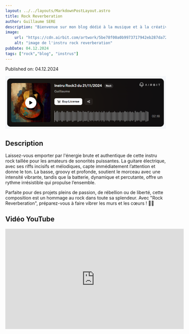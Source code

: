 ```yaml
---
layout: ../../layouts/MarkdownPostLayout.astro
title: Rock Reverberation
author: Guillaume SERE
description: "Bienvenue sur mon blog dédié à la musique et à la créativité ! Vous y trouverez mes instrumentales réalisées avec le logiciel Airbit.Instru réalisé avec le logiciel [AirBit](https://www.airbit.com)"
image:
    url: "https://cdn.airbit.com/artwork/5be78f00a0b9973717942eb287da72e2@300x.jpg"
    alt: "image de l'instru rock reverberation"
pubDate: 04.12.2024
tags: ["rock","blog", "instrus"]
---
```

Published on: 04.12.2024

![Image de mon projet](../../images/img6.png)

## Description
Laissez-vous emporter par l'énergie brute et authentique de cette instru rock taillée pour les amateurs de sonorités puissantes. La guitare électrique, avec ses riffs incisifs et mélodiques, capte immédiatement l’attention et donne le ton. La basse, groovy et profonde, soutient le morceau avec une intensité vibrante, tandis que la batterie, dynamique et percutante, offre un rythme irrésistible qui propulse l’ensemble.

Parfaite pour des projets pleins de passion, de rébellion ou de liberté, cette composition est un hommage au rock dans toute sa splendeur. Avec "Rock Reverberation", préparez-vous à faire vibrer les murs et les cœurs ! 🎸🥁

## Vidéo YouTube

<iframe width="560" height="315" src="https://www.youtube.com/embed/AExYjC1EdyY?si=lO5XpP1PX7eMRgHa" title="YouTube video player" frameborder="0" allow="accelerometer; autoplay; clipboard-write; encrypted-media; gyroscope; picture-in-picture; web-share" referrerpolicy="strict-origin-when-cross-origin" allowfullscreen></iframe>
